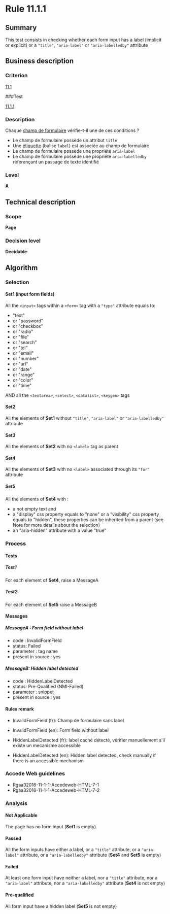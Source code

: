# Rule 11.1.1

## Summary

This test consists in checking whether each form input has a label (implicit or explicit) or a `"title"`, `"aria-label"` or `"aria-labelledby"` attribute 

## Business description

### Criterion

[11.1](http://references.modernisation.gouv.fr/rgaa/criteres.html#crit-11-1)

###Test

[11.1.1](http://references.modernisation.gouv.fr/rgaa/criteres.html#test-11-1-1)

### Description

Chaque <a href="http://references.modernisation.gouv.fr/rgaa/glossaire.html#champ-de-saisie-de-formulaire">champ de formulaire</a> v&eacute;rifie-t-il une de ces conditions ? 
 
 *  Le champ de formulaire poss&egrave;de un attribut `title` 
 *  Une <a href="http://references.modernisation.gouv.fr/rgaa/glossaire.html#tiquette-de-champs-de-formulaire">&eacute;tiquette</a> (balise `label`) est associ&eacute;e au champ de formulaire 
 * Le champ de formulaire poss&egrave;de une propri&eacute;t&eacute; `aria-label` 
 * Le champ de formulaire poss&egrave;de une propri&eacute;t&eacute; `aria-labelledby` r&eacute;f&eacute;ren&ccedil;ant un passage de texte identifi&eacute; 

### Level

**A**

## Technical description

### Scope

**Page**

### Decision level

**Decidable**

## Algorithm

### Selection

#### Set1 (input form fields)

All the `<input>` tags within a `<form>` tag with a `"type"` attribute equals to:
-  "text"
-   or "password"
-   or "checkbox"
-   or "radio"
-   or "file"
-   or "search"
-   or "tel"
-   or "email"
-   or "number"
-   or "url"
-   or "date"
-   or "range"
-   or "color"
-   or "time"

AND all the `<textarea>`, `<select>`, `<datalist>`, `<keygen>` tags

#### Set2

All the elements of **Set1** without `"title"`, `"aria-label"` or `"aria-labelledby"` attribute 

#### Set3

All the elements of **Set2** with no `<label>` tag as parent

#### Set4

All the elements of **Set3** with no `<label>` associated through its `"for"` attribute

##### Set5

All the elements of **Set4** with :

-   a not empty text and
-   a "display" css property equals to "none" or a "visibility" css
    property equals to "hidden", these properties can be inherited from
    a parent (see Note for more details about the selection)
-   an "aria-hidden" attribute with a value "true"

### Process

#### Tests

##### Test1

For each element of **Set4**, raise a MessageA

##### Test2

For each element of **Set5** raise a MessageB

#### Messages

##### MessageA : Form field without label

- code : InvalidFormField
- status: Failed
- parameter : tag name
- present in source : yes

##### MessageB: Hidden label detected

-   code : HiddenLabelDetected
-   status: Pre-Qualified (NMI-Failed)
-   parameter : snippet
-   present in source : yes

#### Rules remark

 * InvalidFormField (fr): Champ de formulaire sans label
 * InvalidFormField (en): Form field without label

 * HiddenLabelDetected (fr): label cach&eacute; d&eacute;tect&eacute;, v&eacute;rifier manuellement s'il existe un mecanisme accessible
 * HiddenLabelDetected (en): Hidden label detected, check manually if there is an accessible mechanism

### Accede Web guidelines

 * Rgaa32016-11-1-1-Accedeweb-HTML-7-1
 * Rgaa32016-11-1-1-Accedeweb-HTML-7-2

### Analysis

#### Not Applicable

The page has no form input (**Set1** is empty)

#### Passed

All the form inputs have either a label, or a `"title"` attribute, or a `"aria-label"` attribute, or a `"aria-labelledby"` attribute (**Set4** and **Set5** is empty)

#### Failed

At least one form input have neither a label, nor a `"title"` attribute, nor a `"aria-label"` attribute, nor a `"aria-labelledby"` attribute (**Set4** is not empty)

#### Pre-qualified

All form input have a hidden label (**Set5** is not empty)